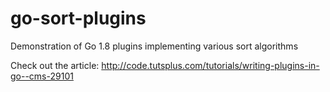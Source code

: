 # go-sort-plugins
Demonstration of Go 1.8 plugins implementing various sort algorithms

Check out the article: http://code.tutsplus.com/tutorials/writing-plugins-in-go--cms-29101  

